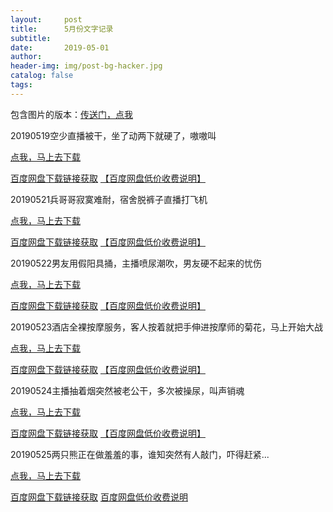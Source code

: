 ```yaml
---
layout:     post
title:      5月份文字记录
subtitle:   
date:       2019-05-01
author:     
header-img: img/post-bg-hacker.jpg
catalog: false
tags: 
---
```

包含图片的版本：[传送门，点我](https://zhibobb.github.io/2019/05/01/5%E6%9C%88%E4%BB%BD%E5%9B%BE%E7%89%87%E8%AE%B0%E5%BD%95/)

20190519空少直播被干，坐了动两下就硬了，嗷嗷叫

  [点我，马上去下载](http://nullrefer.com/?http://u20283859.ctfile.net/fs/20283859-375191963)

  [百度网盘下载链接获取](http://nullrefer.com/?https://weidian.com/item.html?itemID=2792700696)  [【百度网盘低价收费说明】](https://zhibobb.github.io/2019/04/11/%E7%99%BE%E5%BA%A6%E7%BD%91%E7%9B%98%E8%AF%B4%E6%98%8E/)

20190521兵哥哥寂寞难耐，宿舍脱裤子直播打飞机

  [点我，马上去下载](http://nullrefer.com/?http://u20283859.ctfile.net/fs/20283859-375393755)
  
  [百度网盘下载链接获取](http://nullrefer.com/?https://weidian.com/item.html?itemID=2792122405)  [【百度网盘低价收费说明】](https://zhibobb.github.io/2019/04/11/%E7%99%BE%E5%BA%A6%E7%BD%91%E7%9B%98%E8%AF%B4%E6%98%8E/)

20190522男友用假阳具捅，主播喷尿潮吹，男友硬不起来的忧伤

  [点我，马上去下载](http://nullrefer.com/?http://u20283859.ctfile.net/fs/20283859-375421949)
  
  [百度网盘下载链接获取](http://nullrefer.com/?https://weidian.com/item.html?itemID=2792733900)  [【百度网盘低价收费说明】](https://zhibobb.github.io/2019/04/11/%E7%99%BE%E5%BA%A6%E7%BD%91%E7%9B%98%E8%AF%B4%E6%98%8E/)

20190523酒店全裸按摩服务，客人按着就把手伸进按摩师的菊花，马上开始大战

  [点我，马上去下载](http://nullrefer.com/?http://u20283859.ctfile.net/fs/20283859-375491744)
  
  [百度网盘下载链接获取](http://nullrefer.com/?https://weidian.com/item.html?itemID=2792732140)  [【百度网盘低价收费说明】](https://zhibobb.github.io/2019/04/11/%E7%99%BE%E5%BA%A6%E7%BD%91%E7%9B%98%E8%AF%B4%E6%98%8E/)

20190524主播抽着烟突然被老公干，多次被操尿，叫声销魂

  [点我，马上去下载](http://nullrefer.com/?http://u20283859.ctfile.net/fs/20283859-375657451)
  
  [百度网盘下载链接获取](http://nullrefer.com/?https://weidian.com/item.html?itemID=2792701312)  [【百度网盘低价收费说明】](https://zhibobb.github.io/2019/04/11/%E7%99%BE%E5%BA%A6%E7%BD%91%E7%9B%98%E8%AF%B4%E6%98%8E/)

20190525两只熊正在做羞羞的事，谁知突然有人敲门，吓得赶紧...

  [点我，马上去下载](http://nullrefer.com/?http://u20283859.ctfile.net/fs/20283859-375748774)

  [百度网盘下载链接获取](http://nullrefer.com/?https://weidian.com/item.html?itemID=2791818331)  [百度网盘低价收费说明](https://zhibobb.github.io/2019/04/11/%E7%99%BE%E5%BA%A6%E7%BD%91%E7%9B%98%E8%AF%B4%E6%98%8E/)

